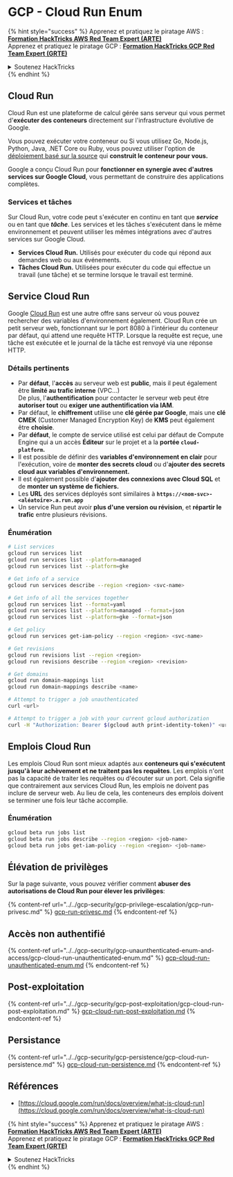 # GCP - Cloud Run Enum

{% hint style="success" %}
Apprenez et pratiquez le piratage AWS :<img src="/.gitbook/assets/image.png" alt="" data-size="line">[**Formation HackTricks AWS Red Team Expert (ARTE)**](https://training.hacktricks.xyz/courses/arte)<img src="/.gitbook/assets/image.png" alt="" data-size="line">\
Apprenez et pratiquez le piratage GCP : <img src="/.gitbook/assets/image (2).png" alt="" data-size="line">[**Formation HackTricks GCP Red Team Expert (GRTE)**<img src="/.gitbook/assets/image (2).png" alt="" data-size="line">](https://training.hacktricks.xyz/courses/grte)

<details>

<summary>Soutenez HackTricks</summary>

* Consultez les [**plans d'abonnement**](https://github.com/sponsors/carlospolop)!
* **Rejoignez le** 💬 [**groupe Discord**](https://discord.gg/hRep4RUj7f) ou le [**groupe Telegram**](https://t.me/peass) ou **suivez-nous** sur **Twitter** 🐦 [**@hacktricks\_live**](https://twitter.com/hacktricks\_live)**.**
* **Partagez des astuces de piratage en soumettant des PR aux** [**HackTricks**](https://github.com/carlospolop/hacktricks) et [**HackTricks Cloud**](https://github.com/carlospolop/hacktricks-cloud) dépôts GitHub.

</details>
{% endhint %}

## Cloud Run <a href="#reviewing-cloud-run-configurations" id="reviewing-cloud-run-configurations"></a>

Cloud Run est une plateforme de calcul gérée sans serveur qui vous permet d'**exécuter des conteneurs** directement sur l'infrastructure évolutive de Google.

Vous pouvez exécuter votre conteneur ou Si vous utilisez Go, Node.js, Python, Java, .NET Core ou Ruby, vous pouvez utiliser l'option de [déploiement basé sur la source](https://cloud.google.com/run/docs/deploying-source-code) qui **construit le conteneur pour vous.**

Google a conçu Cloud Run pour **fonctionner en synergie avec d'autres services sur Google Cloud**, vous permettant de construire des applications complètes.

### Services et tâches <a href="#services-and-jobs" id="services-and-jobs"></a>

Sur Cloud Run, votre code peut s'exécuter en continu en tant que _**service**_ ou en tant que _**tâche**_. Les services et les tâches s'exécutent dans le même environnement et peuvent utiliser les mêmes intégrations avec d'autres services sur Google Cloud.

* **Services Cloud Run.** Utilisés pour exécuter du code qui répond aux demandes web ou aux événements.
* **Tâches Cloud Run.** Utilisées pour exécuter du code qui effectue un travail (une tâche) et se termine lorsque le travail est terminé.

## Service Cloud Run

Google [Cloud Run](https://cloud.google.com/run) est une autre offre sans serveur où vous pouvez rechercher des variables d'environnement également. Cloud Run crée un petit serveur web, fonctionnant sur le port 8080 à l'intérieur du conteneur par défaut, qui attend une requête HTTP. Lorsque la requête est reçue, une tâche est exécutée et le journal de la tâche est renvoyé via une réponse HTTP.

### Détails pertinents

* Par **défaut**, l'**accès** au serveur web est **public**, mais il peut également être **limité au trafic interne** (VPC...)\
De plus, l'**authentification** pour contacter le serveur web peut être **autoriser tout** ou **exiger une authentification via IAM**.
* Par défaut, le **chiffrement** utilise une **clé gérée par Google**, mais une **clé CMEK** (Customer Managed Encryption Key) de **KMS** peut également être **choisie**.
* Par **défaut**, le compte de service utilisé est celui par défaut de Compute Engine qui a un accès **Éditeur** sur le projet et a la **portée `cloud-platform`.**
* Il est possible de définir des **variables d'environnement en clair** pour l'exécution, voire de **monter des secrets cloud** ou d'**ajouter des secrets cloud aux variables d'environnement.**
* Il est également possible d'**ajouter des connexions avec Cloud SQL** et de **monter un système de fichiers.**
* Les **URL** des services déployés sont similaires à **`https://<nom-svc>-<aléatoire>.a.run.app`**
* Un service Run peut avoir **plus d'une version ou révision**, et **répartir le trafic** entre plusieurs révisions.

### Énumération
```bash
# List services
gcloud run services list
gcloud run services list --platform=managed
gcloud run services list --platform=gke

# Get info of a service
gcloud run services describe --region <region> <svc-name>

# Get info of all the services together
gcloud run services list --format=yaml
gcloud run services list --platform=managed --format=json
gcloud run services list --platform=gke --format=json

# Get policy
gcloud run services get-iam-policy --region <region> <svc-name>

# Get revisions
gcloud run revisions list --region <region>
gcloud run revisions describe --region <region> <revision>

# Get domains
gcloud run domain-mappings list
gcloud run domain-mappings describe <name>

# Attempt to trigger a job unauthenticated
curl <url>

# Attempt to trigger a job with your current gcloud authorization
curl -H "Authorization: Bearer $(gcloud auth print-identity-token)" <url>
```
## Emplois Cloud Run

Les emplois Cloud Run sont mieux adaptés aux **conteneurs qui s'exécutent jusqu'à leur achèvement et ne traitent pas les requêtes**. Les emplois n'ont pas la capacité de traiter les requêtes ou d'écouter sur un port. Cela signifie que contrairement aux services Cloud Run, les emplois ne doivent pas inclure de serveur web. Au lieu de cela, les conteneurs des emplois doivent se terminer une fois leur tâche accomplie.

### Énumération
```bash
gcloud beta run jobs list
gcloud beta run jobs describe --region <region> <job-name>
gcloud beta run jobs get-iam-policy --region <region> <job-name>
```
## Élévation de privilèges

Sur la page suivante, vous pouvez vérifier comment **abuser des autorisations de Cloud Run pour élever les privilèges**:

{% content-ref url="../../gcp-security/gcp-privilege-escalation/gcp-run-privesc.md" %}
[gcp-run-privesc.md](../../gcp-security/gcp-privilege-escalation/gcp-run-privesc.md)
{% endcontent-ref %}

## Accès non authentifié

{% content-ref url="../../gcp-security/gcp-unaunthenticated-enum-and-access/gcp-cloud-run-unauthenticated-enum.md" %}
[gcp-cloud-run-unauthenticated-enum.md](../../gcp-security/gcp-unaunthenticated-enum-and-access/gcp-cloud-run-unauthenticated-enum.md)
{% endcontent-ref %}

## Post-exploitation

{% content-ref url="../../gcp-security/gcp-post-exploitation/gcp-cloud-run-post-exploitation.md" %}
[gcp-cloud-run-post-exploitation.md](../../gcp-security/gcp-post-exploitation/gcp-cloud-run-post-exploitation.md)
{% endcontent-ref %}

## Persistance

{% content-ref url="../../gcp-security/gcp-persistence/gcp-cloud-run-persistence.md" %}
[gcp-cloud-run-persistence.md](../../gcp-security/gcp-persistence/gcp-cloud-run-persistence.md)
{% endcontent-ref %}

## Références

* [https://cloud.google.com/run/docs/overview/what-is-cloud-run](https://cloud.google.com/run/docs/overview/what-is-cloud-run)

{% hint style="success" %}
Apprenez et pratiquez le piratage AWS :<img src="/.gitbook/assets/image.png" alt="" data-size="line">[**Formation HackTricks AWS Red Team Expert (ARTE)**](https://training.hacktricks.xyz/courses/arte)<img src="/.gitbook/assets/image.png" alt="" data-size="line">\
Apprenez et pratiquez le piratage GCP : <img src="/.gitbook/assets/image (2).png" alt="" data-size="line">[**Formation HackTricks GCP Red Team Expert (GRTE)**<img src="/.gitbook/assets/image (2).png" alt="" data-size="line">](https://training.hacktricks.xyz/courses/grte)

<details>

<summary>Soutenez HackTricks</summary>

* Consultez les [**plans d'abonnement**](https://github.com/sponsors/carlospolop)!
* **Rejoignez le** 💬 [**groupe Discord**](https://discord.gg/hRep4RUj7f) ou le [**groupe Telegram**](https://t.me/peass) ou **suivez-nous** sur **Twitter** 🐦 [**@hacktricks\_live**](https://twitter.com/hacktricks\_live)**.**
* **Partagez des astuces de piratage en soumettant des PR aux** [**HackTricks**](https://github.com/carlospolop/hacktricks) et [**HackTricks Cloud**](https://github.com/carlospolop/hacktricks-cloud) dépôts GitHub.

</details>
{% endhint %}
